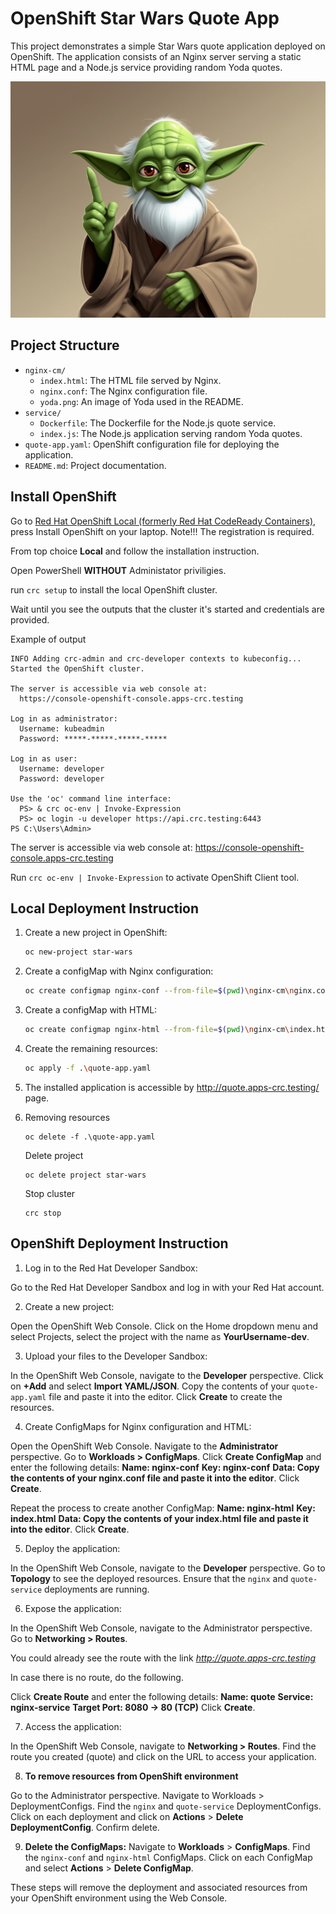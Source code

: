 # OpenShift Star Wars Quote App

This project demonstrates a simple Star Wars quote application deployed on OpenShift. The application consists of an Nginx server serving a static HTML page and a Node.js service providing random Yoda quotes.

<p align="center">
  <img src="./star wars/yoda.png" width="1150" title="yoda">
</p>

## Project Structure

- `nginx-cm/`
  - `index.html`: The HTML file served by Nginx.
  - `nginx.conf`: The Nginx configuration file.
  - `yoda.png`: An image of Yoda used in the README.
- `service/`
  - `Dockerfile`: The Dockerfile for the Node.js quote service.
  - `index.js`: The Node.js application serving random Yoda quotes.
- `quote-app.yaml`: OpenShift configuration file for deploying the application.
- `README.md`: Project documentation.

## Install OpenShift

Go to [Red Hat OpenShift Local (formerly Red Hat CodeReady Containers)](https://developers.redhat.com/products/openshift-local/overviewhttps:/), press Install OpenShift on your laptop.
Note!!! The registration is required.

From top choice **Local** and follow the installation instruction.

Open PowerShell **WITHOUT** Administator priviligies.

run `crc setup` to install the local OpenShift cluster.

Wait until you see the outputs that the cluster it's started and credentials are provided.

Example of output

```
INFO Adding crc-admin and crc-developer contexts to kubeconfig...
Started the OpenShift cluster.

The server is accessible via web console at:
  https://console-openshift-console.apps-crc.testing

Log in as administrator:
  Username: kubeadmin
  Password: *****-*****-*****-*****

Log in as user:
  Username: developer
  Password: developer

Use the 'oc' command line interface:
  PS> & crc oc-env | Invoke-Expression
  PS> oc login -u developer https://api.crc.testing:6443
PS C:\Users\Admin>
```

The server is accessible via web console at: https://console-openshift-console.apps-crc.testing

Run `crc oc-env | Invoke-Expression` to activate OpenShift Client tool.

## Local Deployment Instruction

1. Create a new project in OpenShift:

   ```sh
   oc new-project star-wars
   ```
2. Create a configMap with Nginx configuration:

   ```sh
   oc create configmap nginx-conf --from-file=$(pwd)\nginx-cm\nginx.conf
   ```
3. Create a configMap with HTML:

   ```sh
   oc create configmap nginx-html --from-file=$(pwd)\nginx-cm\index.html
   ```
4. Create the remaining resources:

   ```sh
   oc apply -f .\quote-app.yaml
   ```
5. The installed application is accessible by http://quote.apps-crc.testing/ page.
6. Removing resources

   ```
   oc delete -f .\quote-app.yaml
   ```

   Delete project

   ```
   oc delete project star-wars
   ```

   Stop cluster

   ```
   crc stop
   ```

## OpenShift Deployment Instruction

1. Log in to the Red Hat Developer Sandbox:

Go to the Red Hat Developer Sandbox and log in with your Red Hat account.

2. Create a new project:

Open the OpenShift Web Console.
Click on the Home dropdown menu and select Projects, select the project with the name as **YourUsername-dev**.

3. Upload your files to the Developer Sandbox:

In the OpenShift Web Console, navigate to the **Developer** perspective.
Click on **+Add** and select **Import YAML/JSON**.
Copy the contents of your `quote-app.yaml` file and paste it into the editor.
Click **Create** to create the resources.

4. Create ConfigMaps for Nginx configuration and HTML:

Open the OpenShift Web Console.
Navigate to the **Administrator** perspective.
Go to **Workloads > ConfigMaps**.
Click **Create ConfigMap** and enter the following details:
**Name: nginx-conf**
**Key: nginx-conf**
**Data: Copy the contents of your nginx.conf file and paste it into the editor**.
Click **Create**.

Repeat the process to create another ConfigMap:
**Name: nginx-html**
**Key: index.html**
**Data: Copy the contents of your index.html file and paste it into the editor**.
Click **Create**.

5. Deploy the application:

In the OpenShift Web Console, navigate to the **Developer** perspective.
Go to **Topology** to see the deployed resources.
Ensure that the `nginx` and `quote-service` deployments are running.

6. Expose the application:

In the OpenShift Web Console, navigate to the Administrator perspective.
Go to **Networking > Routes**.

You could already see the route with the link *http://quote.apps-crc.testing*

In case there is no route, do the following.

Click **Create Route** and enter the following details:
**Name: quote**
**Service: nginx-service**
**Target Port: 8080 -> 80 (TCP)**
Click **Create**.

7. Access the application:

In the OpenShift Web Console, navigate to **Networking > Routes**.
Find the route you created (quote) and click on the URL to access your application.

8. **To remove resources from OpenShift environment**

Go to the Administrator perspective.
Navigate to Workloads > DeploymentConfigs.
Find the `nginx` and `quote-service` DeploymentConfigs.
Click on each deployment and click on **Actions** > **Delete DeploymentConfig**. Confirm delete.

9. **Delete the ConfigMaps:**
   Navigate to **Workloads** > **ConfigMaps**.
   Find the `nginx-conf` and `nginx-html` ConfigMaps.
   Click on each ConfigMap and select **Actions** > **Delete ConfigMap**.

These steps will remove the deployment and associated resources from your OpenShift environment using the Web Console.
